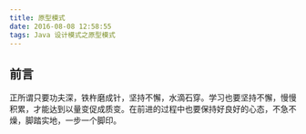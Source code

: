 ```yaml
---
title: 原型模式
date: 2016-08-08 12:58:55
tags: Java 设计模式之原型模式
---
```


## 前言

正所谓只要功夫深，铁杵磨成针，坚持不懈，水滴石穿。学习也要坚持不懈，慢慢积累，才能达到以量变促成质变。在前进的过程中也要保持好良好的心态，不急不燥，脚踏实地，一步一个脚印。
